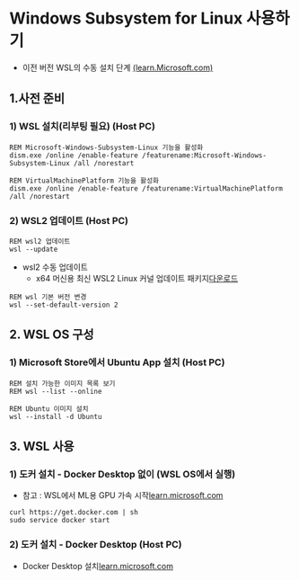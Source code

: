 # Windows Subsystem for Linux 사용하기

  * 이전 버전 WSL의 수동 설치 단계 [(learn.Microsoft.com)](https://learn.microsoft.com/ko-kr/windows/wsl/install-manual)

## 1.사전 준비
### 1) WSL 설치(리부팅 필요) (Host PC)

```batch
REM Microsoft-Windows-Subsystem-Linux 기능을 활성화
dism.exe /online /enable-feature /featurename:Microsoft-Windows-Subsystem-Linux /all /norestart

REM VirtualMachinePlatform 기능을 활성화
dism.exe /online /enable-feature /featurename:VirtualMachinePlatform /all /norestart
```

### 2) WSL2 업데이트 (Host PC)

```batch
REM wsl2 업데이트
wsl --update
```
  * wsl2 수동 업데이트
    * x64 머신용 최신 WSL2 Linux 커널 업데이트 패키지[다운로드](https://wslstorestorage.blob.core.windows.net/wslblob/wsl_update_x64.msi)

```batch
REM wsl 기본 버전 변경
wsl --set-default-version 2
```


## 2. WSL OS 구성
### 1) Microsoft Store에서 Ubuntu App 설치 (Host PC)

```batch
REM 설치 가능한 이미지 목록 보기
REM wsl --list --online

REM Ubuntu 이미지 설치
wsl --install -d Ubuntu
```

## 3. WSL 사용 
### 1) 도커 설치 - Docker Desktop 없이 (WSL OS에서 실행)

  * 참고 : WSL에서 ML용 GPU 가속 시작[learn.microsoft.com](https://learn.microsoft.com/ko-kr/windows/wsl/tutorials/gpu-compute)

```batch
curl https://get.docker.com | sh
sudo service docker start
```

### 2) 도커 설치 - Docker Desktop (Host PC)

  * Docker Desktop 설치[learn.microsoft.com](https://learn.microsoft.com/ko-kr/windows/wsl/tutorials/wsl-containers#install-docker-desktop)


